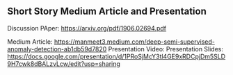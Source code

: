 ## Short Story Medium Article and Presentation
Discussion PAper: https://arxiv.org/pdf/1906.02694.pdf

Medium Article: https://manmeet3.medium.com/deep-semi-supervised-anomaly-detection-ab1db59d7820
Presentation Video: 
Presentation Slides: https://docs.google.com/presentation/d/1PRoSjMcY3tl4GE9xRDCpjDm5SLD9H7cwk8dBALzvLcw/edit?usp=sharing